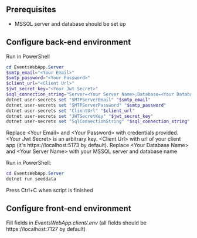 ## Prerequisites
* MSSQL server and database should be set up

## Configure back-end environment

Run in PowerShell
```powershell
cd EventsWebApp.Server
$smtp_email="<Your Email>"
$smtp_password="<Your Password>"
$client_url="<Client Url>"
$jwt_secret_key="<Your Jwt Secret>"
$sql_connection_string="Server=<Your Server Name>;Database=<Your Database Name>;Trusted_Connection=True;TrustServerCertificate=True"
dotnet user-secrets set "SMTPServerEmail" "$smtp_email"
dotnet user-secrets set "SMTPServerPassword" "$smtp_password" 
dotnet user-secrets set "ClientUrl" "$client_url"
dotnet user-secrets set "JWTSecretKey" "$jwt_secret_key"
dotnet user-secrets set "SqlConnectionString" "$sql_connection_string"
```
Replace \<Your Email> and \<Your Password> with credentials provided. \<Your Jwt Secret> is an arbitrary key. \<Client Url> with url of your client app (it's https://localhost:5173 by default). Replace \<Your Database Name> and \<Your Server Name> with your MSSQL server and database name


Run in PowerShell:
```powershell
cd EventsWebApp.Server
dotnet run seeddata
```
Press Ctrl+C when script is finished

## Configure front-end environment
Fill fields in _EventsWebApp.client/.env_ (all fields should be https://localhost:7127 by default)
